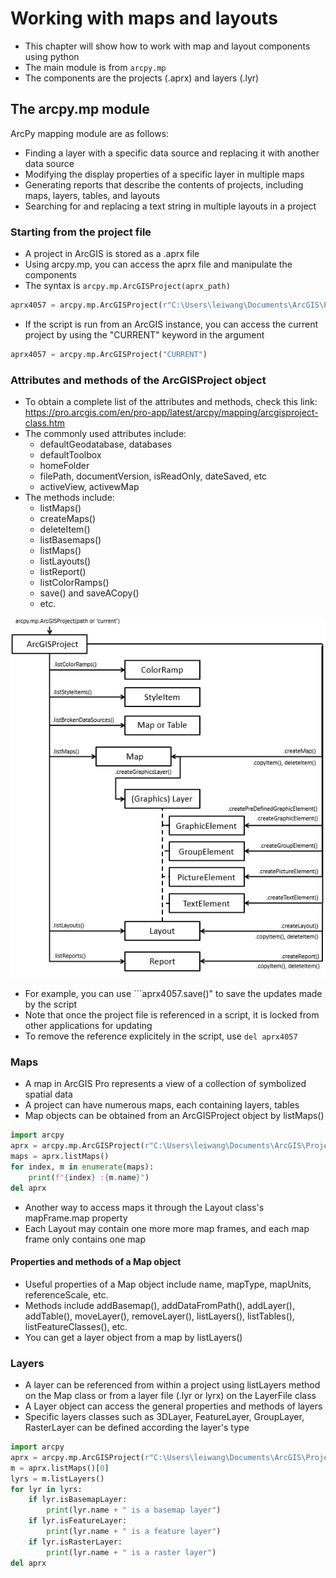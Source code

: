 # Working with maps and layouts

- This chapter will show how to work with map and layout components using python
- The main module is from ```arcpy.mp```
- The components are the projects (.aprx) and layers (.lyr)

## The arcpy.mp module

ArcPy mapping module are as follows:

- Finding a layer with a specific data source and replacing it with another data source
- Modifying the display properties of a specific layer in multiple maps
- Generating reports that describe the contents of projects, including maps, layers, tables, and layouts
- Searching for and replacing a text string in multiple layouts in a project

### Starting from the project file

- A project in ArcGIS is stored as a .aprx file
- Using arcpy.mp, you can access the aprx file and manipulate the components
- The syntax is ```arcpy.mp.ArcGISProject(aprx_path)```

```python
aprx4057 = arcpy.mp.ArcGISProject(r"C:\Users\leiwang\Documents\ArcGIS\Projects\GEOG4057\GEOG4057.aprx")
```

- If the script is run from an ArcGIS instance, you can access the current project by using the "CURRENT" keyword in the argument

```python
aprx4057 = arcpy.mp.ArcGISProject("CURRENT")
```

### Attributes and methods of the ArcGISProject object

- To obtain a complete list of the attributes and methods, check this link: https://pro.arcgis.com/en/pro-app/latest/arcpy/mapping/arcgisproject-class.htm
- The commonly used attributes include:
  - defaultGeodatabase, databases
  - defaultToolbox
  - homeFolder
  - filePath, documentVersion, isReadOnly, dateSaved, etc
  - activeView, activewMap
- The methods include:
  - listMaps()
  - createMaps()
  - deleteItem()
  - listBasemaps()
  - listMaps()
  - listLayouts()
  - listReport()
  - listColorRamps()
  - save() and saveACopy()
  - etc.

![alt text](images/image-11.png)

- For example, you can use ```aprx4057.save()" to save the updates made by the script
- Note that once the project file is referenced in a script, it is locked from other applications for updating
- To remove the reference explicitely in the script, use ```del aprx4057```

### Maps

- A map in ArcGIS Pro represents a view of a collection of symbolized spatial data
- A project can have numerous maps, each containing layers, tables
- Map objects can be obtained from an ArcGISProject object by listMaps()

```python
import arcpy
aprx = arcpy.mp.ArcGISProject(r"C:\Users\leiwang\Documents\ArcGIS\Projects\GEOG4057\GEOG4057.aprx")
maps = aprx.listMaps()
for index, m in enumerate(maps):
    print(f"{index} :{m.name}")
del aprx
```

- Another way to access maps it through the Layout class's mapFrame.map property
- Each Layout may contain one more more map frames, and each map frame only contains one map

#### Properties and methods of a Map object

- Useful properties of a Map object include name, mapType, mapUnits, referenceScale, etc.
- Methods include addBasemap(), addDataFromPath(), addLayer(), addTable(), moveLayer(), removeLayer(), listLayers(), listTables(), listFeatureClasses(), etc.
- You can get a layer object from a map by listLayers()

### Layers

- A layer can be referenced from within a project using listLayers method on the Map class or from a layer file (.lyr or lyrx) on the LayerFile class
- A Layer object can access the general properties and methods of layers
- Specific layers classes such as 3DLayer, FeatureLayer, GroupLayer, RasterLayer can be defined according the layer's type
  
```python
import arcpy
aprx = arcpy.mp.ArcGISProject(r"C:\Users\leiwang\Documents\ArcGIS\Projects\GEOG4057\GEOG4057.aprx")
m = aprx.listMaps()[0]
lyrs = m.listLayers()
for lyr in lyrs:
    if lyr.isBasemapLayer:
        print(lyr.name + " is a basemap layer")
    if lyr.isFeatureLayer:
        print(lyr.name + " is a feature layer")
    if lyr.isRasterLayer:
        print(lyr.name + " is a raster layer")
del aprx
```
